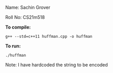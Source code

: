 Name: Sachin Grover 

Roll No: CS21m518

**To compile:**

`g++ --std=c++11 huffman.cpp -o huffman`

**To run:**

`./huffman`

Note: I have hardcoded the string to be encoded
